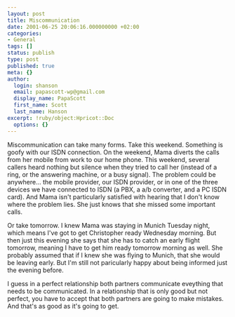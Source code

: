 ```yaml
---
layout: post
title: Miscommunication
date: 2001-06-25 20:06:16.000000000 +02:00
categories:
- General
tags: []
status: publish
type: post
published: true
meta: {}
author:
  login: shanson
  email: papascott-wp@gmail.com
  display_name: PapaScott
  first_name: Scott
  last_name: Hanson
excerpt: !ruby/object:Hpricot::Doc
  options: {}
---
```

<p>Miscommunication can take many forms. Take this weekend. Something is goofy with our ISDN connection. On the weekend, Mama diverts the calls from her mobile from work to our home phone. This weekend, several callers heard nothing but silence when they tried to call her (instead of a ring, or the answering machine, or a busy signal). The problem could be anywhere... the mobile provider, our ISDN provider, or in one of the three devices we have connected to ISDN (a PBX, a a/b converter, and a PC ISDN card). And Mama isn't particularly satisfied with hearing that I don't know where the problem lies. She just knows that she missed some important calls.</p>
<p>Or take tomorrow. I knew Mama was staying in Munich Tuesday night, which means I've got to get Christopher ready Wednesday morning. But then just this evening she says that she has to catch an early flight tomorrow, meaning I have to get him ready tomorrow morning as well. She probably assumed that if I knew she was flying to Munich, that she would be leaving early. But I'm still not paricularly happy about being informed just the evening before.</p>
<p>I guess in a perfect relationship both partners communicate eveything that needs to be communicated. In a relationship that is only good but not perfect, you have to accept that both partners are going to make mistakes. And that's as good as it's going to get.</p>
